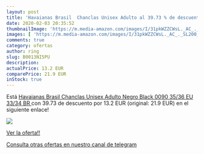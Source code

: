 ```yaml
---
layout: post
title: 'Havaianas Brasil  Chanclas Unisex Adulto al 39.73 % de descuento'
date: 2020-02-03 20:35:52
thumbnailImage: 'https://m.media-amazon.com/images/I/31pkWZZCWsL._AC_._SL200_.jpg'
images: [ 'https://m.media-amazon.com/images/I/31pkWZZCWsL._AC_._SL200_.jpg' ]
comments: true
category: ofertas
author: ring
slug: B0013NI5PU
description:
actualPrice: 13.2 EUR
comparePrice: 21.9 EUR
inStock: true
---
```


Está [Havaianas Brasil  Chanclas Unisex Adulto  Negro  Black 0090   35/36 EU  33/34 BR ](https://www.amazon.com/dp/B0013NI5PU/?tag=redken08-20) con 39.73 de descuento por 13.2 EUR (original: 21.9 EUR) en el siguiente enlace!

[![](https://m.media-amazon.com/images/I/31pkWZZCWsL._AC_._SL200_.jpg)](https://www.amazon.com/dp/B0013NI5PU/?tag=redken08-20)

[Ver la oferta!!](https://www.amazon.com/dp/B0013NI5PU/?tag=redken08-20)

[Consulta otras ofertas en nuestro canal de telegram](https://t.me/s/ofertas25)

